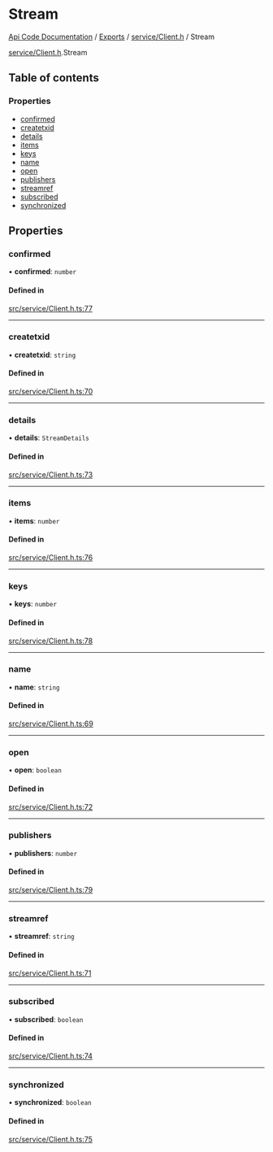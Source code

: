# Stream
 
[Api Code Documentation](../README.md) / [Exports](../modules.md) / [service/Client.h](../modules/service_Client_h.md) / Stream

[service/Client.h](../modules/service_Client_h.md).Stream

## Table of contents

### Properties

- [confirmed](service_Client_h.Stream.md#confirmed)
- [createtxid](service_Client_h.Stream.md#createtxid)
- [details](service_Client_h.Stream.md#details)
- [items](service_Client_h.Stream.md#items)
- [keys](service_Client_h.Stream.md#keys)
- [name](service_Client_h.Stream.md#name)
- [open](service_Client_h.Stream.md#open)
- [publishers](service_Client_h.Stream.md#publishers)
- [streamref](service_Client_h.Stream.md#streamref)
- [subscribed](service_Client_h.Stream.md#subscribed)
- [synchronized](service_Client_h.Stream.md#synchronized)

## Properties

### confirmed

• **confirmed**: `number`

#### Defined in

[src/service/Client.h.ts:77](https://github.com/openkfw/TruBudget/blob/1602d8b/api/src/service/Client.h.ts#L77)

___

### createtxid

• **createtxid**: `string`

#### Defined in

[src/service/Client.h.ts:70](https://github.com/openkfw/TruBudget/blob/1602d8b/api/src/service/Client.h.ts#L70)

___

### details

• **details**: `StreamDetails`

#### Defined in

[src/service/Client.h.ts:73](https://github.com/openkfw/TruBudget/blob/1602d8b/api/src/service/Client.h.ts#L73)

___

### items

• **items**: `number`

#### Defined in

[src/service/Client.h.ts:76](https://github.com/openkfw/TruBudget/blob/1602d8b/api/src/service/Client.h.ts#L76)

___

### keys

• **keys**: `number`

#### Defined in

[src/service/Client.h.ts:78](https://github.com/openkfw/TruBudget/blob/1602d8b/api/src/service/Client.h.ts#L78)

___

### name

• **name**: `string`

#### Defined in

[src/service/Client.h.ts:69](https://github.com/openkfw/TruBudget/blob/1602d8b/api/src/service/Client.h.ts#L69)

___

### open

• **open**: `boolean`

#### Defined in

[src/service/Client.h.ts:72](https://github.com/openkfw/TruBudget/blob/1602d8b/api/src/service/Client.h.ts#L72)

___

### publishers

• **publishers**: `number`

#### Defined in

[src/service/Client.h.ts:79](https://github.com/openkfw/TruBudget/blob/1602d8b/api/src/service/Client.h.ts#L79)

___

### streamref

• **streamref**: `string`

#### Defined in

[src/service/Client.h.ts:71](https://github.com/openkfw/TruBudget/blob/1602d8b/api/src/service/Client.h.ts#L71)

___

### subscribed

• **subscribed**: `boolean`

#### Defined in

[src/service/Client.h.ts:74](https://github.com/openkfw/TruBudget/blob/1602d8b/api/src/service/Client.h.ts#L74)

___

### synchronized

• **synchronized**: `boolean`

#### Defined in

[src/service/Client.h.ts:75](https://github.com/openkfw/TruBudget/blob/1602d8b/api/src/service/Client.h.ts#L75)
